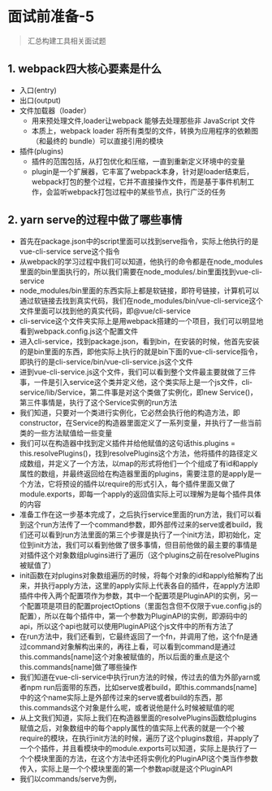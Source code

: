 # 面试前准备-5
<ClientOnly>
  <Valine></Valine>
</ClientOnly>

> 汇总构建工具相关面试题

## 1. webpack四大核心要素是什么
- 入口(entry)
- 出口(output)
- 文件加载器（loader）
  - 用来预处理文件,loader让webpack 能够去处理那些非 JavaScript 文件
  - 本质上，webpack loader 将所有类型的文件，转换为应用程序的依赖图（和最终的 bundle）可以直接引用的模块
- 插件(plugins)
  - 插件的范围包括，从打包优化和压缩，一直到重新定义环境中的变量
  - plugin是一个扩展器，它丰富了webpack本身，针对是loader结束后，webpack打包的整个过程，它并不直接操作文件，而是基于事件机制工作，会监听webpack打包过程中的某些节点，执行广泛的任务

## 2. yarn serve的过程中做了哪些事情
- 首先在package.json中的script里面可以找到serve指令，实际上他执行的是vue-cli-service serve这个指令
- 从webpack的学习过程中我们可以知道，他执行的命令都是在node_modules里面的bin里面执行的，所以我们需要在node_modules/.bin里面找到vue-cli-service
- node_modules/bin里面的东西实际上都是软链接，即符号链接，计算机可以通过软链接去找到真实代码，我们在node_modules/bin/vue-cli-service这个文件里面可以找到他的真实代码，即@vue/cli-service
- cli-service这个文件夹实际上是用webpack搭建的一个项目，我们可以明显地看到webpack.config.js这个配置文件
- 进入cli-service，找到package.json，看到bin，在安装的时候，他首先安装的是bin里面的东西，即他实际上执行的就是bin下面的vue-cli-service指令，即执行的是cli-service/bin/vue-cli-service.js这个文件
- 进到vue-cli-service.js这个文件，我们可以看到整个文件最主要就做了三件事，一件是引入service这个类并定义他，这个类实际上是一个js文件，cli-service/lib/Service，第二件事是对这个类做了实例化，即new Service()，第三件事情是，执行了这个Service实例的run方法
- 我们知道，只要对一个类进行实例化，它必然会执行他的构造方法，即constructor，在Service的构造器里面定义了一系列变量，并执行了一些当前类的一些方法赋值给一些变量
- 我们可以在构造器中找到定义插件并给他赋值的这句话this.plugins = this.resolvePlugins()，找到resolvePlugins这个方法，他将插件的路径定义成数组，并定义了一个方法，以map的形式将他们一个个组成了有id和apply属性的数组，并最终返回给在构造器里面的plugins，需要注意的是apply是一个方法，它将预设的插件以require的形式引入，每个插件里面又做了module.exports，即每一个apply的返回值实际上可以理解为是每个插件具体的内容
- 准备工作在这一步基本完成了，之后执行service里面的run方法，我们可以看到这个run方法传了一个command参数，即外部传过来的serve或者build，我们还可以看到run方法里面的第三个步骤是执行了一个init方法，即初始化，定位到init方法，我们可以看到他做了很多事情，但目前他做的最主要的事情是对插件这个对象数组plugins进行了遍历（这个plugins之前在resolvePlugins被赋值了）
- init函数在对plugins对象数组遍历的时候，将每个对象的id和apply给解构了出来，并执行apply方法，这里的apply实际上代表各自的插件，在apply方法即插件中传入两个配置项作为参数，其中一个配置项是PluginAPI的实例，另一个配置项是项目的配置projectOptions（里面包含但不仅限于vue.config.js的配置），所以在每个插件中，第一个参数为PluginAPI的实例，即源码中的api，所以这个api也就可以使用PluginAPI这个js文件中的所有方法了
- 在run方法中，我们还看到，它最终返回了一个fn，并调用了他，这个fn是通过command对象解构出来的，再往上看，可以看到command是通过this.commands[name]这个对象被赋值的，所以后面的重点是这个this.commands[name]做了哪些操作
- 我们知道在vue-cli-service中执行run方法的时候，传过去的值为外部yarn或者npm run后面带的东西，比如serve或者build，即this.commands[name]中的这个name实际上是外部传过来的serve或者build的东西，那this.commands这个对象是什么呢，或者说他是什么时候被赋值的呢
- 从上文我们知道，实际上我们在构造器里面的resolvePlugins函数给plugins赋值之后，对象数组中的每个apply属性的值实际上代表的就是一个个被require的模块，在执行init方法的时候，遍历了这个plugins数组，并apply了一个个插件，并且看模块中的module.exports可以知道，实际上是执行了一个个模块里面的方法，在这个方法中还将实例化的PluginAPI这个类当作参数传入，实际上是一个个模块里面的第一个参数api就是这个PluginAPI
- 我们以commands/serve为例，

